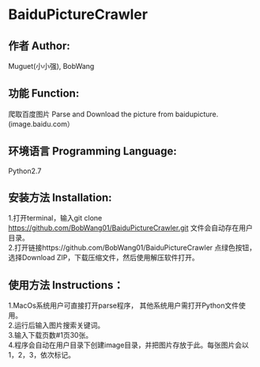 # BaiduPictureCrawler

作者 Author:
------
Muguet(小小强), BobWang

功能 Function:
--------
爬取百度图片 
Parse and Download the picture from baidupicture.(image.baidu.com）

环境语言 Programming Language:
-----------
Python2.7 

安装方法 Installation:
-----------
1.打开terminal，输入git clone https://github.com/BobWang01/BaiduPictureCrawler.git 文件会自动存在用户目录。   
2.打开链接https://github.com/BobWang01/BaiduPictureCrawler 点绿色按钮，选择Download ZIP，下载压缩文件，然后使用解压软件打开。

使用方法 Instructions：
-----------
1.MacOs系统用户可直接打开parse程序， 其他系统用户需打开Python文件使用。   
2.运行后输入图片搜索关键词。  
3.输入下载页数#1页30张。  
4.程序会自动在用户目录下创建image目录，并把图片存放于此。每张图片会以1，2，3，依次标记。
